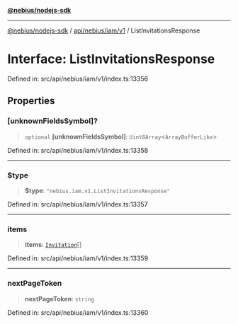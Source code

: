 [**@nebius/nodejs-sdk**](../../../../../README.md)

***

[@nebius/nodejs-sdk](../../../../../README.md) / [api/nebius/iam/v1](../README.md) / ListInvitationsResponse

# Interface: ListInvitationsResponse

Defined in: src/api/nebius/iam/v1/index.ts:13356

## Properties

### \[unknownFieldsSymbol\]?

> `optional` **\[unknownFieldsSymbol\]**: `Uint8Array`\<`ArrayBufferLike`\>

Defined in: src/api/nebius/iam/v1/index.ts:13358

***

### $type

> **$type**: `"nebius.iam.v1.ListInvitationsResponse"`

Defined in: src/api/nebius/iam/v1/index.ts:13357

***

### items

> **items**: [`Invitation`](Invitation.md)[]

Defined in: src/api/nebius/iam/v1/index.ts:13359

***

### nextPageToken

> **nextPageToken**: `string`

Defined in: src/api/nebius/iam/v1/index.ts:13360
